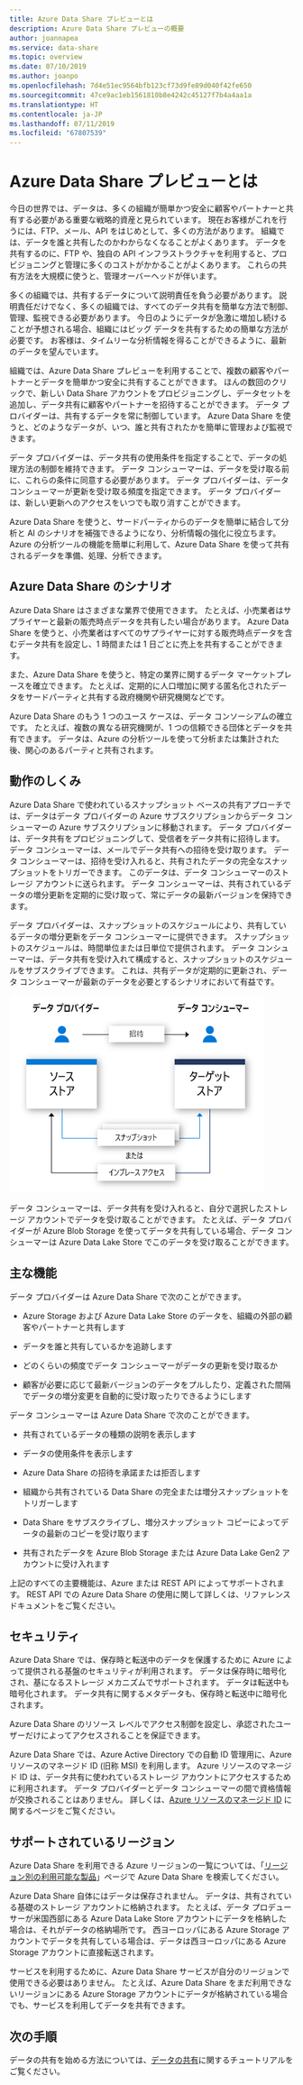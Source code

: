 ```yaml
---
title: Azure Data Share プレビューとは
description: Azure Data Share プレビューの概要
author: joannapea
ms.service: data-share
ms.topic: overview
ms.date: 07/10/2019
ms.author: joanpo
ms.openlocfilehash: 7d4e51ec9564bfb123cf73d9fe89d040f42fe650
ms.sourcegitcommit: 47ce9ac1eb1561810b8e4242c45127f7b4a4aa1a
ms.translationtype: HT
ms.contentlocale: ja-JP
ms.lasthandoff: 07/11/2019
ms.locfileid: "67807539"
---
```

# <a name="what-is-azure-data-share-preview"></a>Azure Data Share プレビューとは

今日の世界では、データは、多くの組織が簡単かつ安全に顧客やパートナーと共有する必要がある重要な戦略的資産と見られています。 現在お客様がこれを行うには、FTP、メール、API をはじめとして、多くの方法があります。 組織では、データを誰と共有したのかわからなくなることがよくあります。 データを共有するのに、FTP や、独自の API インフラストラクチャを利用すると、プロビジョニングと管理に多くのコストがかかることがよくあります。 これらの共有方法を大規模に使うと、管理オーバーヘッドが伴います。 

多くの組織では、共有するデータについて説明責任を負う必要があります。 説明責任だけでなく、多くの組織では、すべてのデータ共有を簡単な方法で制御、管理、監視できる必要があります。 今日のようにデータが急激に増加し続けることが予想される場合、組織にはビッグ データを共有するための簡単な方法が必要です。 お客様は、タイムリーな分析情報を得ることができるように、最新のデータを望んでいます。

組織では、Azure Data Share プレビューを利用することで、複数の顧客やパートナーとデータを簡単かつ安全に共有することができます。 ほんの数回のクリックで、新しい Data Share アカウントをプロビジョニングし、データセットを追加し、データ共有に顧客やパートナーを招待することができます。 データ プロバイダーは、共有するデータを常に制御しています。 Azure Data Share を使うと、どのようなデータが、いつ、誰と共有されたかを簡単に管理および監視できます。 

データ プロバイダーは、データ共有の使用条件を指定することで、データの処理方法の制御を維持できます。 データ コンシューマーは、データを受け取る前に、これらの条件に同意する必要があります。 データ プロバイダーは、データ コンシューマーが更新を受け取る頻度を指定できます。 データ プロバイダーは、新しい更新へのアクセスをいつでも取り消すことができます。 

Azure Data Share を使うと、サードパーティからのデータを簡単に結合して分析と AI のシナリオを補強できるようになり、分析情報の強化に役立ちます。 Azure の分析ツールの機能を簡単に利用して、Azure Data Share を使って共有されるデータを準備、処理、分析できます。 

## <a name="scenarios-for-azure-data-share"></a>Azure Data Share のシナリオ

Azure Data Share はさまざまな業界で使用できます。 たとえば、小売業者はサプライヤーと最新の販売時点データを共有したい場合があります。 Azure Data Share を使うと、小売業者はすべてのサプライヤーに対する販売時点データを含むデータ共有を設定し、1 時間または 1 日ごとに売上を共有することができます。 

また、Azure Data Share を使うと、特定の業界に関するデータ マーケットプレースを確立できます。 たとえば、定期的に人口増加に関する匿名化されたデータをサードパーティと共有する政府機関や研究機関などです。 

Azure Data Share のもう 1 つのユース ケースは、データ コンソーシアムの確立です。 たとえば、複数の異なる研究機関が、1 つの信頼できる団体とデータを共有できます。 データは、Azure の分析ツールを使って分析または集計された後、関心のあるパーティと共有されます。 

## <a name="how-it-works"></a>動作のしくみ

Azure Data Share で使われているスナップショット ベースの共有アプローチでは、データはデータ プロバイダーの Azure サブスクリプションからデータ コンシューマーの Azure サブスクリプションに移動されます。 データ プロバイダーは、データ共有をプロビジョニングして、受信者をデータ共有に招待します。 データ コンシューマーは、メールでデータ共有への招待を受け取ります。 データ コンシューマーは、招待を受け入れると、共有されたデータの完全なスナップショットをトリガーできます。 このデータは、データ コンシューマーのストレージ アカウントに送られます。 データ コンシューマーは、共有されているデータの増分更新を定期的に受け取って、常にデータの最新バージョンを保持できます。 

データ プロバイダーは、スナップショットのスケジュールにより、共有しているデータの増分更新をデータ コンシューマーに提供できます。 スナップショットのスケジュールは、時間単位または日単位で提供されます。 データ コンシューマーは、データ共有を受け入れて構成すると、スナップショットのスケジュールをサブスクライブできます。 これは、共有データが定期的に更新され、データ コンシューマーが最新のデータを必要とするシナリオにおいて有益です。 

![データ共有の流れ](media/data-share-flow.png)

データ コンシューマーは、データ共有を受け入れると、自分で選択したストレージ アカウントでデータを受け取ることができます。 たとえば、データ プロバイダーが Azure Blob Storage を使ってデータを共有している場合、データ コンシューマーは Azure Data Lake Store でこのデータを受け取ることができます。 

## <a name="key-capabilities"></a>主な機能

データ プロバイダーは Azure Data Share で次のことができます。

* Azure Storage および Azure Data Lake Store のデータを、組織の外部の顧客やパートナーと共有します

* データを誰と共有しているかを追跡します

* どのくらいの頻度でデータ コンシューマーがデータの更新を受け取るか

* 顧客が必要に応じて最新バージョンのデータをプルしたり、定義された間隔でデータの増分変更を自動的に受け取ったりできるようにします

データ コンシューマーは Azure Data Share で次のことができます。 

* 共有されているデータの種類の説明を表示します

* データの使用条件を表示します

* Azure Data Share の招待を承諾または拒否します

* 組織から共有されている Data Share の完全または増分スナップショットをトリガーします

* Data Share をサブスクライブし、増分スナップショット コピーによってデータの最新のコピーを受け取ります

* 共有されたデータを Azure Blob Storage または Azure Data Lake Gen2 アカウントに受け入れます

上記のすべての主要機能は、Azure または REST API によってサポートされます。 REST API での Azure Data Share の使用に関して詳しくは、リファレンス ドキュメントをご覧ください。 

## <a name="security"></a>セキュリティ

Azure Data Share では、保存時と転送中のデータを保護するために Azure によって提供される基盤のセキュリティが利用されます。 データは保存時に暗号化され、基になるストレージ メカニズムでサポートされます。 データは転送中も暗号化されます。 データ共有に関するメタデータも、保存時と転送中に暗号化されます。 

Azure Data Share のリソース レベルでアクセス制御を設定し、承認されたユーザーだけによってアクセスされることを保証できます。 

Azure Data Share では、Azure Active Directory での自動 ID 管理用に、Azure リソースのマネージド ID (旧称 MSI) を利用します。 Azure リソースのマネージド ID は、データ共有に使われているストレージ アカウントにアクセスするために利用されます。 データ プロバイダーとデータ コンシューマーの間で資格情報が交換されることはありません。 詳しくは、[Azure リソースのマネージド ID](https://docs.microsoft.com/azure/active-directory/managed-identities-azure-resources/services-support-managed-identities) に関するページをご覧ください。 

## <a name="supported-regions"></a>サポートされているリージョン

Azure Data Share を利用できる Azure リージョンの一覧については、「[リージョン別の利用可能な製品](https://azure.microsoft.com/global-infrastructure/services/)」ページで Azure Data Share を検索してください。 

Azure Data Share 自体にはデータは保存されません。 データは、共有されている基礎のストレージ アカウントに格納されます。 たとえば、データ プロデューサーが米国西部にある Azure Data Lake Store アカウントにデータを格納した場合は、それがデータの格納場所です。 西ヨーロッパにある Azure Storage アカウントでデータを共有している場合は、データは西ヨーロッパにある Azure Storage アカウントに直接転送されます。 

サービスを利用するために、Azure Data Share サービスが自分のリージョンで使用できる必要はありません。 たとえば、Azure Data Share をまだ利用できないリージョンにある Azure Storage アカウントにデータが格納されている場合でも、サービスを利用してデータを共有できます。 

## <a name="next-steps"></a>次の手順

データの共有を始める方法については、[データの共有](share-your-data.md)に関するチュートリアルをご覧ください。
